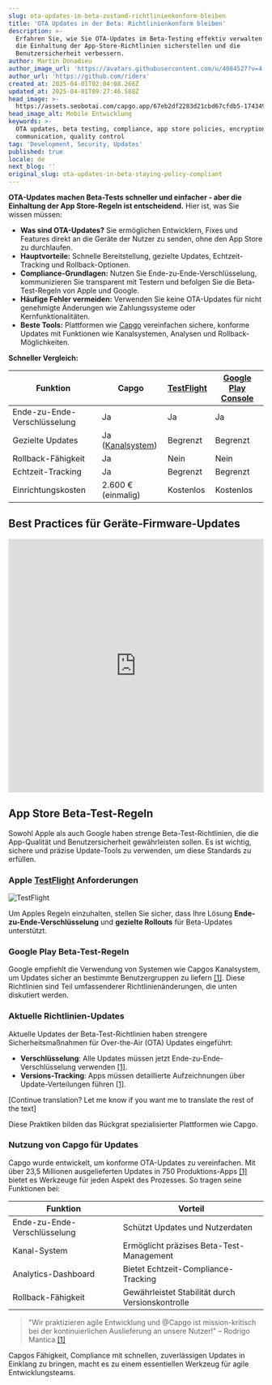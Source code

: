 ```yaml
---
slug: ota-updates-im-beta-zustand-richtlinienkonform-bleiben
title: 'OTA Updates in der Beta: Richtlinienkonform bleiben'
description: >-
  Erfahren Sie, wie Sie OTA-Updates im Beta-Testing effektiv verwalten und dabei
  die Einhaltung der App-Store-Richtlinien sicherstellen und die
  Benutzersicherheit verbessern.
author: Martin Donadieu
author_image_url: 'https://avatars.githubusercontent.com/u/4084527?v=4'
author_url: 'https://github.com/riderx'
created_at: 2025-04-01T02:04:08.266Z
updated_at: 2025-04-01T09:27:46.588Z
head_image: >-
  https://assets.seobotai.com/capgo.app/67eb2df2283d21cbd67cfdb5-1743499666588.jpg
head_image_alt: Mobile Entwicklung
keywords: >-
  OTA updates, beta testing, compliance, app store policies, encryption, user
  communication, quality control
tag: 'Development, Security, Updates'
published: true
locale: de
next_blog: ''
original_slug: ota-updates-in-beta-staying-policy-compliant
---
```

**OTA-Updates machen Beta-Tests schneller und einfacher - aber die Einhaltung der App Store-Regeln ist entscheidend.** Hier ist, was Sie wissen müssen:

-   **Was sind OTA-Updates?** Sie ermöglichen Entwicklern, Fixes und Features direkt an die Geräte der Nutzer zu senden, ohne den App Store zu durchlaufen.
-   **Hauptvorteile:** Schnelle Bereitstellung, gezielte Updates, Echtzeit-Tracking und Rollback-Optionen.
-   **Compliance-Grundlagen:** Nutzen Sie Ende-zu-Ende-Verschlüsselung, kommunizieren Sie transparent mit Testern und befolgen Sie die Beta-Test-Regeln von Apple und Google.
-   **Häufige Fehler vermeiden:** Verwenden Sie keine OTA-Updates für nicht genehmigte Änderungen wie Zahlungssysteme oder Kernfunktionalitäten.
-   **Beste Tools:** Plattformen wie [Capgo](https://capgo.app/) vereinfachen sichere, konforme Updates mit Funktionen wie Kanalsystemen, Analysen und Rollback-Möglichkeiten.

**Schneller Vergleich:**

| Funktion | Capgo | [TestFlight](https://developer.apple.com/testflight/) | [Google Play Console](https://developer.android.com/distribute/console) |
| --- | --- | --- | --- |
| Ende-zu-Ende-Verschlüsselung | Ja | Ja | Ja |
| Gezielte Updates | Ja ([Kanalsystem](https://capgo.app/docs/plugin/cloud-mode/channel-system/)) | Begrenzt | Begrenzt |
| Rollback-Fähigkeit | Ja | Nein | Nein |
| Echtzeit-Tracking | Ja | Begrenzt | Begrenzt |
| Einrichtungskosten | 2.600 € (einmalig) | Kostenlos | Kostenlos |

## Best Practices für Geräte-Firmware-Updates

<iframe src="https://www.youtube.com/embed/owPdKRQhMzk" title="YouTube video player" frameborder="0" allow="accelerometer; autoplay; clipboard-write; encrypted-media; gyroscope; picture-in-picture; web-share" referrerpolicy="strict-origin-when-cross-origin" style="width: 100%; height: 500px;" allowfullscreen></iframe>

## App Store Beta-Test-Regeln

Sowohl Apple als auch Google haben strenge Beta-Test-Richtlinien, die die App-Qualität und Benutzersicherheit gewährleisten sollen. Es ist wichtig, sichere und präzise Update-Tools zu verwenden, um diese Standards zu erfüllen.

### Apple [TestFlight](https://developer.apple.com/testflight/) Anforderungen

![TestFlight](https://assets.seobotai.com/capgo.app/67eb2df2283d21cbd67cfdb5/4da4b0faec79804f5d08d001d9926818.jpg)

Um Apples Regeln einzuhalten, stellen Sie sicher, dass Ihre Lösung **Ende-zu-Ende-Verschlüsselung** und **gezielte Rollouts** für Beta-Updates unterstützt.

### Google Play Beta-Test-Regeln

Google empfiehlt die Verwendung von Systemen wie Capgos Kanalsystem, um Updates sicher an bestimmte Benutzergruppen zu liefern [\[1\]](https://capgo.app/). Diese Richtlinien sind Teil umfassenderer Richtlinienänderungen, die unten diskutiert werden.

### Aktuelle Richtlinien-Updates

Aktuelle Updates der Beta-Test-Richtlinien haben strengere Sicherheitsmaßnahmen für Over-the-Air (OTA) Updates eingeführt:

-   **Verschlüsselung**: Alle Updates müssen jetzt Ende-zu-Ende-Verschlüsselung verwenden [\[1\]](https://capgo.app/).
-   **Versions-Tracking**: Apps müssen detaillierte Aufzeichnungen über Update-Verteilungen führen [\[1\]](https://capgo.app/).

[Continue translation? Let me know if you want me to translate the rest of the text]

Diese Praktiken bilden das Rückgrat spezialisierter Plattformen wie Capgo.

### Nutzung von Capgo für Updates

Capgo wurde entwickelt, um konforme OTA-Updates zu vereinfachen. Mit über 23,5 Millionen ausgelieferten Updates in 750 Produktions-Apps [\[1\]](https://capgo.app/) bietet es Werkzeuge für jeden Aspekt des Prozesses. So tragen seine Funktionen bei:

| Funktion | Vorteil |
| --- | --- |
| Ende-zu-Ende-Verschlüsselung | Schützt Updates und Nutzerdaten |
| Kanal-System | Ermöglicht präzises Beta-Test-Management |
| Analytics-Dashboard | Bietet Echtzeit-Compliance-Tracking |
| Rollback-Fähigkeit | Gewährleistet Stabilität durch Versionskontrolle |

> "Wir praktizieren agile Entwicklung und @Capgo ist mission-kritisch bei der kontinuierlichen Auslieferung an unsere Nutzer!" – Rodrigo Mantica [\[1\]](https://capgo.app/)

Capgos Fähigkeit, Compliance mit schnellen, zuverlässigen Updates in Einklang zu bringen, macht es zu einem essentiellen Werkzeug für agile Entwicklungsteams.
